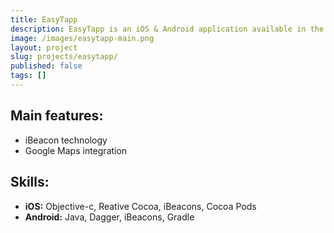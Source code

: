```yaml
---
title: EasyTapp
description: EasyTapp is an iOS & Android application available in the Dutch market which thanks to iBeacon technology informs users about local offers (houses, cars, etc.) when they pass by. The applications is optimized for low battery usage while working in the background. We were responsible for creating both application versions - iOS and Android
image: /images/easytapp-main.png
layout: project
slug: projects/easytapp/
published: false
tags: []
---
```


## Main features:

- iBeacon technology
- Google Maps integration

## Skills:

- **iOS:** Objective-c, Reative Cocoa, iBeacons, Cocoa Pods
- **Android:** Java, Dagger, iBeacons, Gradle
